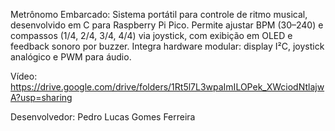 Metrônomo Embarcado: 
Sistema portátil para controle de ritmo musical, desenvolvido em C para Raspberry Pi Pico. Permite ajustar BPM (30–240) e compassos (1/4, 2/4, 3/4, 4/4) via joystick, com exibição em OLED e feedback sonoro por buzzer. Integra hardware modular: display I²C, joystick analógico e PWM para áudio.

Vídeo: 
https://drive.google.com/drive/folders/1Rt5l7L3wpaImILOPek_XWciodNtlajwA?usp=sharing

Desenvolvedor: Pedro Lucas Gomes Ferreira